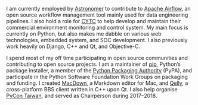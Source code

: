 I am currently employed by [Astronomer] to contribute to [Apache Airflow], an open source workflow management tool mainly used for data engineering pipelines. I also hold a role for [CYTC] to help develop and maintain their commercial environment monitoring and control system. My main focus is currently on Python, but also makes me dabble on various web technologies, embedded system, and SOC development. I also previously work heavily on Django, C++ and Qt, and Objective-C.

[Astronomer]: https://www.astronomer.io/
[Apache Airflow]: https://airflow.apache.org/
[CYTC]: https://cytcpro.com/

I spend most of my off time participating in open source communities and contributing to open source projects. I am a maintainer of [pip], Python’s package installer, a member of the [Python Packaging Authority] (PyPA), and participate in the Python Software Foundation Work Groups on packaging and funding. I created [MacDown], a Markdown editor for Mac, and [Qelly], a cross-platform BBS client written in C++ upon Qt. I also help organise [PyCon Taiwan], and served as Chairperson during 2017–2018.

[pip]: https://pip.pypa.io
[Python Packaging Authority]: https://pypa.io
[MacDown]: https://macdown.uranusjr.com
[Qelly]: https://github.com/uranusjr/Qelly
[PyCon Taiwan]: https://tw.pycon.org
